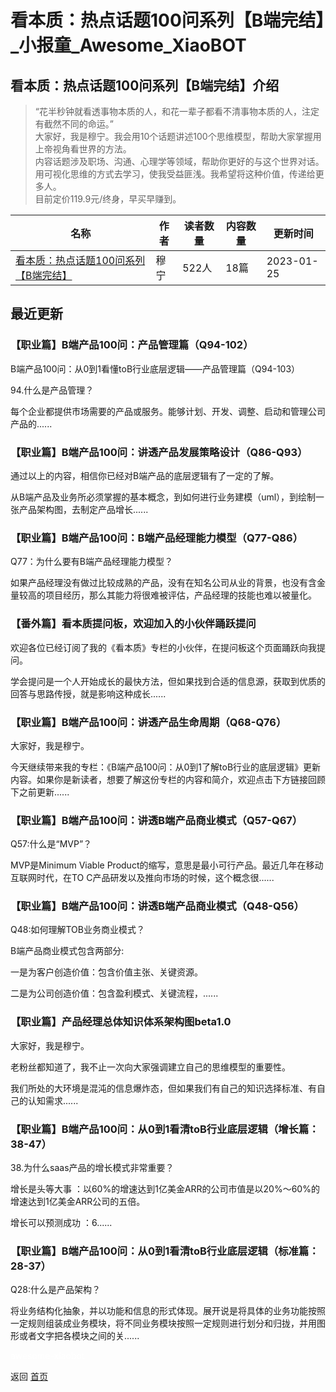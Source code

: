 # 看本质：热点话题100问系列【B端完结】_小报童_Awesome_XiaoBOT

## 看本质：热点话题100问系列【B端完结】介绍
> “花半秒钟就看透事物本质的人，和花一辈子都看不清事物本质的人，注定有截然不同的命运。”    
大家好，我是穆宁。我会用10个话题讲述100个思维模型，帮助大家掌握用上帝视角看世界的方法。    
内容话题涉及职场、沟通、心理学等领域，帮助你更好的与这个世界对话。    
用可视化思维的方式去学习，使我受益匪浅。我希望将这种价值，传递给更多人。    
目前定价119.9元/终身，早买早赚到。  
  


|名称|作者|读者数量|内容数量|更新时间|
|---|---|---|---|---|
|[看本质：热点话题100问系列【B端完结】](https://xiaobot.net/p/work-001?refer=0b133df9-27dc-423b-8101-639049001c13)|穆宁|522人|18篇|2023-01-25|

## 最近更新
### 【职业篇】B端产品100问：产品管理篇（Q94-102）

B端产品100问：从0到1看懂toB行业底层逻辑——产品管理篇（Q94-103）

94.什么是产品管理？

每个企业都提供市场需要的产品或服务。能够计划、开发、调整、启动和管理公司产品的......

### 【职业篇】B端产品100问：讲透产品发展策略设计（Q86-Q93）

通过以上的内容，相信你已经对B端产品的底层逻辑有了一定的了解。

从B端产品及业务所必须掌握的基本概念，到如何进行业务建模（uml），到绘制一张产品架构图，去制定产品增长......

### 【职业篇】B端产品100问：B端产品经理能力模型（Q77-Q86）

Q77：为什么要有B端产品经理能力模型？

如果产品经理没有做过比较成熟的产品，没有在知名公司从业的背景，也没有含金量较高的项目经历，那么其能力将很难被评估，产品经理的技能也难以被量化。

### 【番外篇】看本质提问板，欢迎加入的小伙伴踊跃提问

欢迎各位已经订阅了我的《看本质》专栏的小伙伴，在提问板这个页面踊跃向我提问。

学会提问是一个人开始成长的最快方法，但如果找到合适的信息源，获取到优质的回答与思路传授，就是影响这种成长......

### 【职业篇】B端产品100问：讲透产品生命周期（Q68-Q76）

大家好，我是穆宁。

今天继续带来我的专栏：《B端产品100问：从0到1了解toB行业的底层逻辑》更新内容。如果你是新读者，想要了解这份专栏的内容和简介，欢迎点击下方链接回顾下之前更新......

### 【职业篇】B端产品100问：讲透B端产品商业模式（Q57-Q67）

Q57:什么是“MVP”？

MVP是Minimum Viable Product的缩写，意思是最小可行产品。最近几年在移动互联网时代，在TO
C产品研发以及推向市场的时候，这个概念很......

### 【职业篇】B端产品100问：讲透B端产品商业模式（Q48-Q56）

Q48:如何理解TOB业务商业模式？

B端产品商业模式包含两部分:

一是为客户创造价值：包含价值主张、关键资源。

二是为公司创造价值：包含盈利模式、关键流程，......

### 【职业篇】产品经理总体知识体系架构图beta1.0

大家好，我是穆宁。

老粉丝都知道了，我不止一次向大家强调建立自己的思维模型的重要性。

我们所处的大环境是混沌的信息爆炸态，但如果我们有自己的知识选择标准、有自己的认知需求......

### 【职业篇】B端产品100问：从0到1看清toB行业底层逻辑（增长篇：38-47）

38.为什么saas产品的增长模式非常重要？

增长是头等大事 ：以60%的增速达到1亿美金ARR的公司市值是以20%～60%的增速达到1亿美金ARR公司的五倍。

增长可以预测成功 ：6......

### 【职业篇】B端产品100问：从0到1看清toB行业底层逻辑（标准篇：28-37）

Q28:什么是产品架构？

将业务结构化抽象，并以功能和信息的形式体现。展开说是将具体的业务功能按照一定规则组装成业务模块，将不同业务模块按照一定规则进行划分和归拢，并用图形或者文字把各模块之间的关......


<a href="https://github.com/Reno9527/awesome-xiaobot" style="color: white; text-decoration: none;">awesome-xiaobot</a>

返回 [首页](../README.md)
